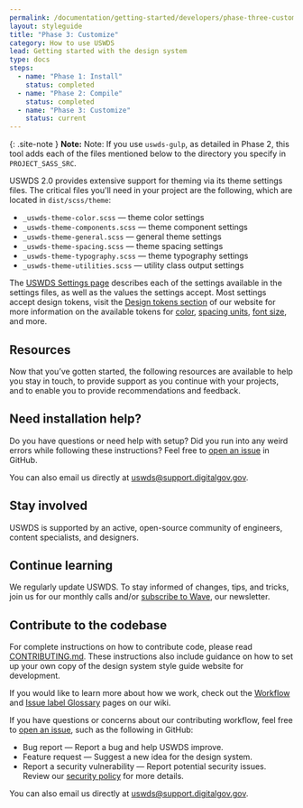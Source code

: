 ```yaml
---
permalink: /documentation/getting-started/developers/phase-three-customize/
layout: styleguide
title: "Phase 3: Customize"
category: How to use USWDS
lead: Getting started with the design system
type: docs
steps:
  - name: "Phase 1: Install"
    status: completed
  - name: "Phase 2: Compile"
    status: completed
  - name: "Phase 3: Customize"
    status: current
---
```

{: .site-note }
**Note:** Note: If you use `uswds-gulp`, as detailed in Phase 2, this tool adds each of the files mentioned below to the directory you specify in `PROJECT_SASS_SRC`.

USWDS 2.0 provides extensive support for theming via its theme settings files. The critical files you'll need in your project are the following, which are located in `dist/scss/theme`:
-	`_uswds-theme-color.scss` — theme color settings
-	`_uswds-theme-components.scss` — theme component settings
-	`_uswds-theme-general.scss` — general theme settings
-	`_uswds-theme-spacing.scss` — theme spacing settings
- `_uswds-theme-typography.scss` — theme typography settings
-	`_uswds-theme-utilities.scss` — utility class output settings

The [USWDS Settings page](/documentation/settings/) describes each of the settings available in the settings files, as well as the values the settings accept. Most settings accept design tokens, visit the [Design tokens section](/design-tokens/) of our website for more information on the available tokens for [color](/design-tokens/color), [spacing units](/design-tokens/spacing-units), [font size](/design-tokens/typesetting/font-size/), and more.

## Resources
Now that you’ve gotten started, the following resources are available to help you stay in touch, to provide support as you continue with your projects, and to enable you to provide recommendations and feedback.

## Need installation help?
Do you have questions or need help with setup? Did you run into any weird errors while following these instructions? Feel free to [open an issue](https://github.com/uswds/uswds/issues) in GitHub.

You can also email us directly at [uswds@support.digitalgov.gov](mailto:uswds@support.digitalgov.gov). 

## Stay involved
USWDS is supported by an active, open-source community of engineers, content specialists, and designers. 

## Continue learning
We regularly update USWDS. To stay informed of changes, tips, and tricks, join us for our monthly calls and/or [subscribe to Wave](https://public.govdelivery.com/accounts/USGSATTS/subscriber/new?qsp=GSA_TTS), our newsletter.

## Contribute to the codebase
For complete instructions on how to contribute code, please read [CONTRIBUTING.md](https://github.com/uswds/uswds/blob/develop/CONTRIBUTING.md). These instructions also include guidance on how to set up your own copy of the design system style guide website for development.

If you would like to learn more about how we work, check out the [Workflow](https://github.com/uswds/uswds/wiki/Workflow) and [Issue label Glossary](https://github.com/uswds/uswds/wiki/Issue-label-glossary) pages on our wiki.

If you have questions or concerns about our contributing workflow, feel free to [open an issue](https://github.com/uswds/uswds/issues), such as the following in GitHub:
- Bug report — Report a bug and help USWDS improve.
- Feature request — Suggest a new idea for the design system.
- Report a security vulnerability — Report potential security issues. Review our [security policy](https://github.com/uswds/uswds/security/policy) for more details.

You can also email us directly at [uswds@support.digitalgov.gov](mailto:uswds@support.digitalgov.gov).
